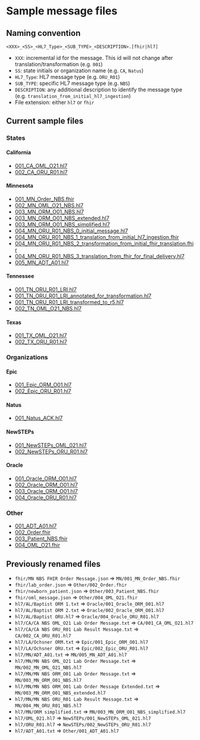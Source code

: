 # Sample message files

## Naming convention

`<XXX>_<SS>_<HL7_Type>_<SUB_TYPE>_<DESCRIPTION>.[fhir|hl7]`
- `XXX`: incremental id for the message. This id will not change after translation/transformation (e.g. `001`)
- `SS`: state initials or organization name (e.g. `CA`, `Natus`)
- `HL7_Type`: HL7 message type (e.g. `ORU_R01`)
- `SUB_TYPE`: specific HL7 message type (e.g. `NBS`)
- `DESCRIPTION`: any additional description to identify the message type (e.g. `translation_from_initial_hl7_ingestion`)
- File extension: either `hl7` or `fhir`

## Current sample files

### States

#### California

- [001_CA_OML_O21.hl7](/examples/CA/001_CA_OML_O21.hl7)
- [002_CA_ORU_R01.hl7](/examples/CA/002_CA_ORU_R01.hl7)

#### Minnesota

- [001_MN_Order_NBS.fhir](/examples/MN/001_MN_Order_NBS.fhir)
- [002_MN_OML_O21_NBS.hl7](/examples/MN/002_MN_OML_O21_NBS.hl7)
- [003_MN_ORM_O01_NBS.hl7](/examples/MN/003_MN_ORM_O01_NBS.hl7)
- [003_MN_ORM_O01_NBS_extended.hl7](/examples/MN/003_MN_ORM_O01_NBS_extended.hl7)
- [003_MN_ORM_O01_NBS_simplified.hl7](/examples/MN/003_MN_ORM_O01_NBS_simplified.hl7)
- [004_MN_ORU_R01_NBS_0_initial_message.hl7](examples/MN/004_MN_ORU_R01_NBS_0_initial_message.hl7)
- [004_MN_ORU_R01_NBS_1_translation_from_initial_hl7_ingestion.fhir](/examples/MN/004_MN_ORU_R01_NBS_1_translation_from_initial_hl7_ingestion.fhir)
- [004_MN_ORU_R01_NBS_2_transformation_from_initial_fhir_translation.fhir](/examples/MN/004_MN_ORU_R01_NBS_2_transformation_from_initial_fhir_translation.fhir)
- [004_MN_ORU_R01_NBS_3_translation_from_fhir_for_final_delivery.hl7](/examples/MN/004_MN_ORU_R01_NBS_3_translation_from_fhir_for_final_delivery.hl7)
- [005_MN_ADT_A01.hl7](/examples/MN/005_MN_ADT_A01.hl7)

#### Tennessee

- [001_TN_ORU_R01_LRI.hl7](/examples/TN/001_TN_ORU_R01_LRI.hl7)
- [001_TN_ORU_R01_LRI_annotated_for_transformation.hl7](/examples/TN/001_TN_ORU_R01_LRI_annotated_for_transformation.hl7)
- [001_TN_ORU_R01_LRI_transformed_to_r5.hl7](/examples/TN/001_TN_ORU_R01_LRI_transformed_to_r5.hl7)
- [002_TN_OML_O21_NBS.hl7](/examples/TN/002_TN_OML_O21_NBS.hl7)

#### Texas

- [001_TX_OML_O21.hl7](/examples/TX/001_TX_OML_O21.hl7)
- [002_TX_ORU_R01.hl7](/examples/TX/002_TX_ORU_R01.hl7)

### Organizations

#### Epic

- [001_Epic_ORM_O01.hl7](/examples/Epic/001_Epic_ORM_O01.hl7)
- [002_Epic_ORU_R01.hl7](/examples/Epic/002_Epic_ORU_R01.hl7)

#### Natus

- [001_Natus_ACK.hl7](/examples/Natus/001_Natus_ACK.hl7)

#### NewSTEPs

- [001_NewSTEPs_OML_021.hl7](/examples/NewSTEPs/001_NewSTEPs_OML_021.hl7)
- [002_NewSTEPs_ORU_R01.hl7](/examples/NewSTEPs/002_NewSTEPs_ORU_R01.hl7)

#### Oracle

- [001_Oracle_ORM_O01.hl7](/examples/Oracle/001_Oracle_ORM_O01.hl7)
- [002_Oracle_ORM_O01.hl7](/examples/Oracle/002_Oracle_ORM_O01.hl7)
- [003_Oracle_ORM_O01.hl7](/examples/Oracle/003_Oracle_ORM_O01.hl7)
- [004_Oracle_ORU_R01.hl7](/examples/Oracle/004_Oracle_ORU_R01.hl7)

### Other

- [001_ADT_A01.hl7](/examples/Other/001_ADT_A01.hl7)
- [002_Order.fhir](/examples/Other/002_Order.fhir)
- [003_Patient_NBS.fhir](/examples/Other/003_Patient_NBS.fhir)
- [004_OML_O21.fhir](/examples/Other/004_OML_O21.fhir)

## Previously renamed files

- `fhir/MN NBS FHIR Order Message.json` => `MN/001_MN_Order_NBS.fhir`
- `fhir/lab_order.json` => `Other/002_Order.fhir`
- `fhir/newborn_patient.json` => `Other/003_Patient_NBS.fhir`
- `fhir/oml_message.json` => `Other/004_OML_O21.fhir`
- `hl7/AL/Baptist ORM 1.txt` => `Oracle/001_Oracle_ORM_O01.hl7`
- `hl7/AL/Baptist ORM 2.txt` => `Oracle/002_Oracle_ORM_O01.hl7`
- `hl7/AL/Baptist ORU.hl7` => `Oracle/004_Oracle_ORU_R01.hl7`
- `hl7/CA/CA NBS OML_O21 Lab Order Message.txt` => `CA/001_CA_OML_O21.hl7`
- `hl7/CA/CA NBS ORU_R01 Lab Result Message.txt` => `CA/002_CA_ORU_R01.hl7`
- `hl7/LA/Ochsner ORM.txt` => `Epic/001_Epic_ORM_O01.hl7`
- `hl7/LA/Ochsner ORU.txt` => `Epic/002_Epic_ORU_R01.hl7`
- `hl7/MN/ADT_A01.txt` => `MN/005_MN_ADT_A01.hl7`
- `hl7/MN/MN NBS OML_O21 Lab Order Message.txt` => `MN/002_MN_OML_O21_NBS.hl7`
- `hl7/MN/MN NBS ORM_O01 Lab Order Message.txt` => `MN/003_MN_ORM_O01_NBS.hl7`
- `hl7/MN/MN NBS ORM_O01 Lab Order Message Extended.txt` => `MN/003_MN_ORM_O01_NBS_extended.hl7`
- `hl7/MN/MN NBS ORU_R01 Lab Result Message.txt` => `MN/004_MN_ORU_R01_NBS.hl7`
- `hl7/MN/ORM simplified.txt` => `MN/003_MN_ORM_O01_NBS_simplified.hl7`
- `hl7/OML_021.hl7` => `NewSTEPs/001_NewSTEPs_OML_021.hl7`
- `hl7/ORU_R01.hl7` => `NewSTEPs/002_NewSTEPs_ORU_R01.hl7`
- `hl7/ADT_A01.txt` => `Other/001_ADT_A01.hl7`
